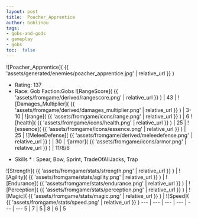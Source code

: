 ```yaml
---
layout: post
title:  Poacher_Apprentice
author: Goblinou
tags:
- gobs-and-gods
- gameplay
- gobs
toc:  false
---
```


![Poacher_Apprentice]( {{ 'assets/generated/enemies/poacher_apprentice.jpg' | relative_url }} )
- Rating: 137
- Race: Gob  Faction:Gobs
![RangeScore]( {{ 'assets/fromgame/derived/rangescore.png' | relative_url }} ) | 43 | ![Damages_Multiplier]( {{ 'assets/fromgame/derived/damages_multiplier.png' | relative_url }} ) | 3-10 | ![range]( {{ 'assets/fromgame/icons/range.png' | relative_url }} ) | 6
![health]( {{ 'assets/fromgame/icons/health.png' | relative_url }} ) | 25 | ![essence]( {{ 'assets/fromgame/icons/essence.png' | relative_url }} ) | 25 | ![MeleeDefense]( {{ 'assets/fromgame/derived/meleedefense.png' | relative_url }} ) | 30 | ![armor]( {{ 'assets/fromgame/icons/armor.png' | relative_url }} ) | 11/8/6
* Skills * : Spear, Bow, Sprint, TradeOfAllJacks, Trap

![Strength]( {{ 'assets/fromgame/stats/strength.png' | relative_url }} ) | ![Agility]( {{ 'assets/fromgame/stats/agility.png' | relative_url }} ) | ![Endurance]( {{ 'assets/fromgame/stats/endurance.png' | relative_url }} ) | ![Perception]( {{ 'assets/fromgame/stats/perception.png' | relative_url }} ) | ![Magic]( {{ 'assets/fromgame/stats/magic.png' | relative_url }} ) | ![Speed]( {{ 'assets/fromgame/stats/speed.png' | relative_url }} )
--- | --- | --- | --- | --- | ---
5 | 7 | 5 | 8 | 6 | 5
